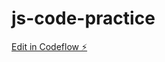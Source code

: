 # js-code-practice

[Edit in Codeflow ⚡️](https://stackblitz.com/~/github.com/ankit170793/js-code-practice)